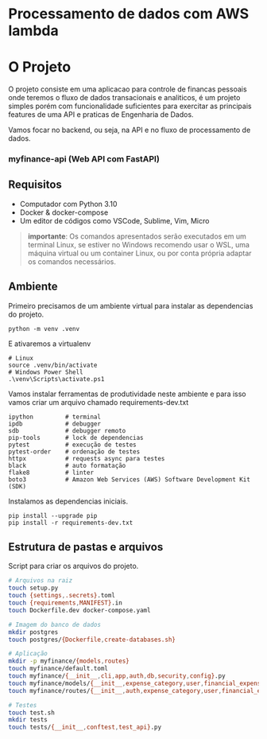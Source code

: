 # Processamento de dados com AWS lambda

# O Projeto

O projeto consiste em uma aplicacao para controle de financas pessoais onde teremos o fluxo de dados transacionais e analiticos, é
um projeto simples porém com funcionalidade suficientes para exercitar as principais features de uma API e praticas de Engenharia de Dados.

Vamos focar no backend, ou seja, na API e no fluxo de processamento de dados.

### myfinance-api (Web API com FastAPI)

## Requisitos

- Computador com Python 3.10
- Docker & docker-compose
- Um editor de códigos como VSCode, Sublime, Vim, Micro

> **importante**: Os comandos apresentados serão executados em um terminal Linux, se estiver no Windows recomendo usar o WSL, uma máquina virtual ou um container Linux, ou por conta própria adaptar os comandos necessários.

## Ambiente

Primeiro precisamos de um ambiente virtual para instalar
as dependencias do projeto.

```console
python -m venv .venv
```

E ativaremos a virtualenv

```console
# Linux
source .venv/bin/activate
# Windows Power Shell
.\venv\Scripts\activate.ps1
```

Vamos instalar ferramentas de produtividade neste ambiente e para isso vamos criar um arquivo chamado
requirements-dev.txt


```
ipython         # terminal
ipdb            # debugger
sdb             # debugger remoto
pip-tools       # lock de dependencias
pytest          # execução de testes
pytest-order    # ordenação de testes
httpx           # requests async para testes
black           # auto formatação
flake8          # linter
boto3           # Amazon Web Services (AWS) Software Development Kit (SDK)
```

Instalamos as dependencias iniciais.

```console
pip install --upgrade pip
pip install -r requirements-dev.txt
```

## Estrutura de pastas e arquivos

Script para criar os arquivos do projeto.

```bash
# Arquivos na raiz
touch setup.py
touch {settings,.secrets}.toml
touch {requirements,MANIFEST}.in
touch Dockerfile.dev docker-compose.yaml

# Imagem do banco de dados
mkdir postgres
touch postgres/{Dockerfile,create-databases.sh}

# Aplicação
mkdir -p myfinance/{models,routes}
touch myfinance/default.toml
touch myfinance/{__init__,cli,app,auth,db,security,config}.py
touch myfinance/models/{__init__,expense_category,user,financial_expense}.py
touch myfinance/routes/{__init__,auth,expense_category,user,financial_expense}.py

# Testes
touch test.sh
mkdir tests
touch tests/{__init__,conftest,test_api}.py
```